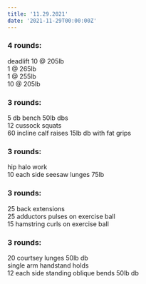 ```yaml
---
title: '11.29.2021'
date: '2021-11-29T00:00:00Z'
---
```


### 4 rounds:      
deadlift
10 @ 205lb    
1 @ 265lb   
1 @ 255lb    
10 @ 205lb      

### 3 rounds:  
5 db bench 50lb dbs      
12 cussock squats    
60 incline calf raises 15lb db with fat grips         

### 3 rounds:  
hip halo work           
10 each side seesaw lunges 75lb       

### 3 rounds:  
25 back extensions           
25 adductors pulses on exercise ball    
15 hamstring curls on exercise ball      

### 3 rounds:  
20 courtsey lunges 50lb db          
single arm handstand holds    
12 each side standing oblique bends 50lb db       